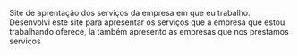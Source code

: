 Site de aprentação dos serviços da empresa em que eu trabalho.
  Desenvolvi este site para apresentar os serviços que a empresa que estou trabalhando oferece, la também apresento as empresas que nos prestamos serviços 